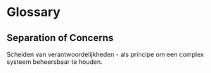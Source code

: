 # Glossary

## Separation of Concerns

Scheiden van verantwoordelijkheden - als principe om een complex systeem beheersbaar te houden.